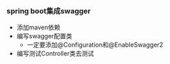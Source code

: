 ### spring boot集成swagger
- 添加maven依赖
- 编写swagger配置类
    - 一定要添加@Configuration和@EnableSwagger2
- 编写测试Controller类去测试
